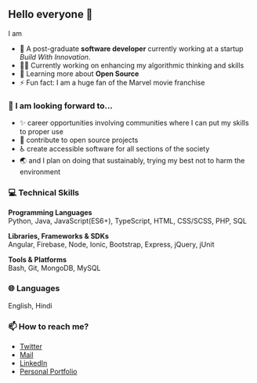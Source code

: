 ## Hello everyone 👋

I am
- 🏫 A post-graduate **software developer** currently working at a startup _Build With Innovation_.
- 👨‍💻 Currently working on enhancing my algorithmic thinking and skills
- 🌱 Learning more about **Open Source**
- ⚡ Fun fact: I am a huge fan of the Marvel movie franchise

### 🔭 I am looking forward to...
- ✨ career opportunities involving communities where I can put my skills to proper use
- 🤝 contribute to open source projects
- ♿ create accessible software for all sections of the society 
- 🌏 and I plan on doing that sustainably, trying my best not to harm the environment

### 💻 Technical Skills
**Programming Languages**  
Python, Java, JavaScript(ES6+), TypeScript, HTML, CSS/SCSS, PHP, SQL

**Libraries, Frameworks & SDKs**  
Angular, Firebase, Node, Ionic, Bootstrap, Express, jQuery, jUnit

**Tools & Platforms**  
Bash, Git, MongoDB, MySQL

### 🌐 Languages  
English, Hindi

### 📫 How to reach me?
- [Twitter](https://twitter.com/vip_sh18)
- [Mail](mailto:vipulsharma9696@gmail.com)
- [LinkedIn](https://www.linkedin.com/in/vipul-sharma18/)
- [Personal Portfolio](https://vipsh18.github.io/)

<!--
- 🔭 I’m currently working on ...
- 🌱 I’m currently learning ...
- 👯 I’m looking to collaborate on ...
- 🤔 I’m looking for help with ...
- 💬 Ask me about ...
- 😄 Pronouns: ..
-->
